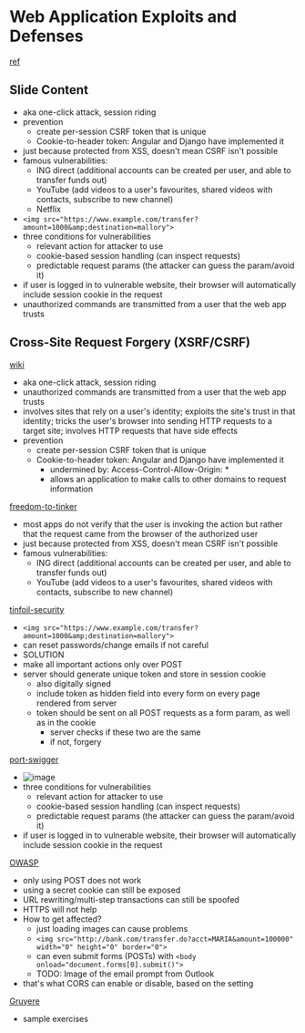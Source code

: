 # Web Application Exploits and Defenses
[ref](https://google-gruyere.appspot.com/part3#3__cross_site_request_forgery)

## Slide Content
- aka one-click attack, session riding
- prevention
  - create per-session CSRF token that is unique
  - Cookie-to-header token: Angular and Django have implemented it
- just because protected from XSS, doesn't mean CSRF isn't possible
- famous vulnerabilities:
  - ING direct (additional accounts can be created per user, and able to transfer funds out)
  - YouTube (add videos to a user's favourites, shared videos with contacts, subscribe to new channel)
  - Netflix
- `<img src="https://www.example.com/transfer?amount=1000&amp;destination=mallory">`
- three conditions for vulnerabilities
  - relevant action for attacker to use
  - cookie-based session handling (can inspect requests)
  - predictable request params (the attacker can guess the param/avoid it)
- if user is logged in to vulnerable website, their browser will automatically include session cookie in the request
- unauthorized commands are transmitted from a user that the web app trusts


## Cross-Site Request Forgery (XSRF/CSRF)
[wiki](https://en.wikipedia.org/wiki/Cross-site_request_forgery)
- aka one-click attack, session riding
- unauthorized commands are transmitted from a user that the web app trusts
- involves sites that rely on a user's identity; exploits the site's trust in that identity; tricks the user's browser into sending HTTP requests to a target site; involves HTTP requests that have side effects
- prevention
  - create per-session CSRF token that is unique
  - Cookie-to-header token: Angular and Django have implemented it
    - undermined by: Access-Control-Allow-Origin: *
    - allows an application to make calls to other domains to request information

[freedom-to-tinker](https://freedom-to-tinker.com/2008/09/29/popular-websites-vulnerable-cross-site-request-forgery-attacks/)
- most apps do not verify that the user is invoking the action but rather that the request came from the browser of the authorized user
- just because protected from XSS, doesn't mean CSRF isn't possible
- famous vulnerabilities:
  - ING direct (additional accounts can be created per user, and able to transfer funds out)
  - YouTube (add videos to a user's favourites, shared videos with contacts, subscribe to new channel)

[tinfoil-security](https://www.tinfoilsecurity.com/blog/what-is-cross-site-request-forgery-csrf)
- `<img src="https://www.example.com/transfer?amount=1000&amp;destination=mallory">`
- can reset passwords/change emails if not careful
- SOLUTION
- make all important actions only over POST
- server should generate unique token and store in session cookie
  - also digitally signed
  - include token as hidden field into every form on every page rendered from server
  - token should be sent on all POST requests as a form param, as well as in the cookie
    - server checks if these two are the same
    - if not, forgery

[port-swigger](https://portswigger.net/web-security/csrf)
- ![image](https://portswigger.net/web-security/images/cross-site%20request%20forgery.svg)
- three conditions for vulnerabilities
  - relevant action for attacker to use
  - cookie-based session handling (can inspect requests)
  - predictable request params (the attacker can guess the param/avoid it)
- if user is logged in to vulnerable website, their browser will automatically include session cookie in the request

[OWASP](https://www.owasp.org/index.php/Cross-Site_Request_Forgery_(CSRF))
- only using POST does not work
- using a secret cookie can still be exposed
- URL rewriting/multi-step transactions can still be spoofed
- HTTPS will not help
- How to get affected?
  - just loading images can cause problems
  - `<img src="http://bank.com/transfer.do?acct=MARIA&amount=100000" width="0" height="0" border="0">`
  - can even submit forms (POSTs) with `<body onload="document.forms[0].submit()">`
  - TODO: Image of the email prompt from Outlook
- that's what CORS can enable or disable, based on the setting

[Gruyere](https://google-gruyere.appspot.com/part3#3__cross_site_request_forgery)
- sample exercises